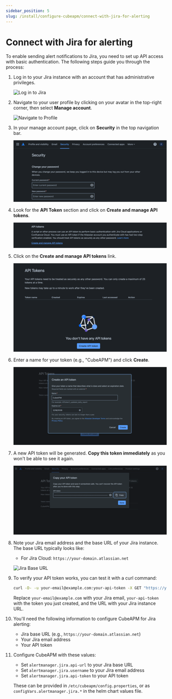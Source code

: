 ```yaml
---
sidebar_position: 5
slug: /install/configure-cubeapm/connect-with-jira-for-alerting
---
```


# Connect with Jira for alerting

To enable sending alert notifications to Jira, you need to set up API access with basic authentication. The following steps guide you through the process:

1. Log in to your Jira instance with an account that has administrative privileges.

   ![Log in to Jira](/img/configure/alerting/jira/login.png)

2. Navigate to your user profile by clicking on your avatar in the top-right corner, then select **Manage account**.

   ![Navigate to Profile](/img/configure/alerting/jira/profile2.png)

3. In your manage account page, click on **Security** in the top navigation bar.

   ![Security Settings](/img/configure/alerting/jira/security.png)

4. Look for the **API Token** section and click on **Create and manage API tokens**.

   ![API Token Section](/img/configure/alerting/jira/access_token.png)

5. Click on the **Create and manage API tokens** link.

   ![Create API Token](/img/configure/alerting/jira/select_create_token.png)

6. Enter a name for your token (e.g., "CubeAPM") and click **Create**.

   ![Label API Token](/img/configure/alerting/jira/create_token.png)

7. A new API token will be generated. **Copy this token immediately** as you won't be able to see it again.

   ![Copy API Token](/img/configure/alerting/jira/copy_token.png)

8. Note your Jira email address and the base URL of your Jira instance. The base URL typically looks like:

   - For Jira Cloud: `https://your-domain.atlassian.net`

   ![Jira Base URL](/img/configure/alerting/jira/api_url.png)

9. To verify your API token works, you can test it with a curl command:

   ```bash
   curl -D- -u your-email@example.com:your-api-token -X GET "https://your-domain.atlassian.net/rest/api/3/myself"
   ```

   Replace `your-email@example.com` with your Jira email, `your-api-token` with the token you just created, and the URL with your Jira instance URL.

10. You'll need the following information to configure CubeAPM for Jira alerting:

    - Jira base URL (e.g., `https://your-domain.atlassian.net`)
    - Your Jira email address
    - Your API token

11. Configure CubeAPM with these values:

    - Set `alertmanager.jira.api-url` to your Jira base URL
    - Set `alertmanager.jira.username` to your Jira email address
    - Set `alertmanager.jira.api-token` to your API token

    These can be provided in `/etc/cubeapm/config.properties`, or as `configVars.alertmanager.jira.*` in the helm chart values file.
